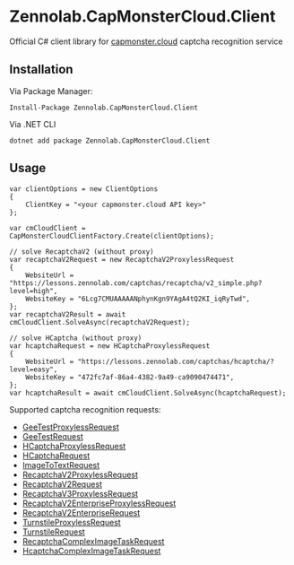 ﻿# Zennolab.CapMonsterCloud.Client

Official C# client library for [capmonster.cloud](https://capmonster.cloud/) captcha recognition service

## Installation

Via Package Manager:

    Install-Package Zennolab.CapMonsterCloud.Client

Via .NET CLI

    dotnet add package Zennolab.CapMonsterCloud.Client

## Usage

    var clientOptions = new ClientOptions
    {
        ClientKey = "<your capmonster.cloud API key>"
    };

    var cmCloudClient = CapMonsterCloudClientFactory.Create(clientOptions);

    // solve RecaptchaV2 (without proxy)
    var recaptchaV2Request = new RecaptchaV2ProxylessRequest
    {
        WebsiteUrl = "https://lessons.zennolab.com/captchas/recaptcha/v2_simple.php?level=high",
        WebsiteKey = "6Lcg7CMUAAAAANphynKgn9YAgA4tQ2KI_iqRyTwd",
    };
    var recaptchaV2Result = await cmCloudClient.SolveAsync(recaptchaV2Request);

    // solve HCaptcha (without proxy)
    var hcaptchaRequest = new HCaptchaProxylessRequest
    {
        WebsiteUrl = "https://lessons.zennolab.com/captchas/hcaptcha/?level=easy",
        WebsiteKey = "472fc7af-86a4-4382-9a49-ca9090474471",
    };
    var hcaptchaResult = await cmCloudClient.SolveAsync(hcaptchaRequest);

Supported captcha recognition requests:

- [GeeTestProxylessRequest](https://zenno.link/doc-geetest-en)
- [GeeTestRequest](https://zenno.link/doc-geetest-proxy-en)
- [HCaptchaProxylessRequest](https://zenno.link/doc-hcaptcha-en)
- [HCaptchaRequest](https://zenno.link/doc-hcaptcha-proxy-en)
- [ImageToTextRequest](https://zenno.link/doc-ImageToTextTask-en)
- [RecaptchaV2ProxylessRequest](https://zenno.link/doc-recaptcha2-en)
- [RecaptchaV2Request](https://zenno.link/doc-recaptcha2-proxy-en)
- [RecaptchaV3ProxylessRequest](https://zenno.link/doc-recaptcha3-en)
- [RecaptchaV2EnterpriseProxylessRequest](https://zenno.link/doc-recaptcha2e-en)
- [RecaptchaV2EnterpriseRequest](https://zenno.link/doc-recaptcha2e-proxy-en)
- [TurnstileProxylessRequest](https://zenno.link/doc-turnstile-en)
- [TurnstileRequest](https://zenno.link/doc-turnstile-proxy-en)
- [RecaptchaComplexImageTaskRequest](https://zenno.link/doc-complextask-rc-en)
- [HcaptchaComplexImageTaskRequest](https://zenno.link/doc-complextask-hc-en)
